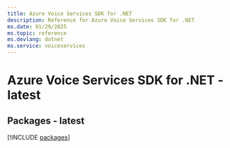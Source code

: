 ```yaml
---
title: Azure Voice Services SDK for .NET
description: Reference for Azure Voice Services SDK for .NET
ms.date: 01/29/2025
ms.topic: reference
ms.devlang: dotnet
ms.service: voiceservices
---
```

# Azure Voice Services SDK for .NET - latest
## Packages - latest
[!INCLUDE [packages](voice-services-index.md)]